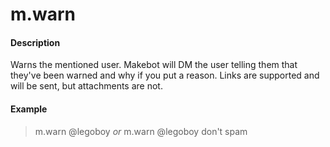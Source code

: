 # m.warn

#### Description

Warns the mentioned user. Makebot will DM the user telling them that they've been warned and why if you put a reason. Links are supported and will be sent, but attachments are not.

#### Example

> m.warn @legoboy *or* m.warn @legoboy don't spam
